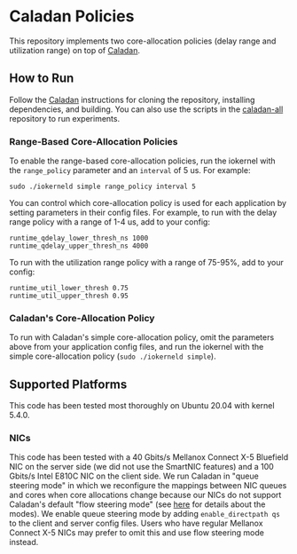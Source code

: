 # Caladan Policies

This repository implements two core-allocation policies (delay range and utilization range) on top of [Caladan](https://github.com/shenango/caladan).

## How to Run

Follow the [Caladan](https://github.com/shenango/caladan) instructions for cloning the repository, installing dependencies, and building. You can also use the scripts in the [caladan-all](https://github.com/shenango/caladan-all) repository to run experiments.

### Range-Based Core-Allocation Policies

To enable the range-based core-allocation policies, run the iokernel with the `range_policy` parameter and an `interval` of 5 us. For example:
```
sudo ./iokerneld simple range_policy interval 5
```

You can control which core-allocation policy is used for each application by setting parameters in their config files. For example, to run with the delay range policy with a range of 1-4 us, add to your config:
```
runtime_qdelay_lower_thresh_ns 1000
runtime_qdelay_upper_thresh_ns 4000
```
To run with the utilization range policy with a range of 75-95%, add to your config:
```
runtime_util_lower_thresh 0.75
runtime_util_upper_thresh 0.95
```

### Caladan's Core-Allocation Policy

To run with Caladan's simple core-allocation policy, omit the parameters above from your application config files, and run the iokernel with the simple core-allocation policy (`sudo ./iokerneld simple`).

## Supported Platforms

This code has been tested most thoroughly on Ubuntu 20.04 with kernel 5.4.0.

### NICs
This code has been tested with a 40 Gbits/s Mellanox Connect X-5 Bluefield NIC on the server side (we did not use the SmartNIC features) and a 100 Gbits/s Intel E810C NIC on the client side. We run Caladan in "queue steering mode" in which we reconfigure the mappings between NIC queues and cores when core allocations change because our NICs do not support Caladan's default "flow steering mode" (see [here](https://dspace.mit.edu/handle/1721.1/124072) for details about the modes). We enable queue steering mode by adding `enable_directpath qs` to the client and server config files. Users who have regular Mellanox Connect X-5 NICs may prefer to omit this and use flow steering mode instead.